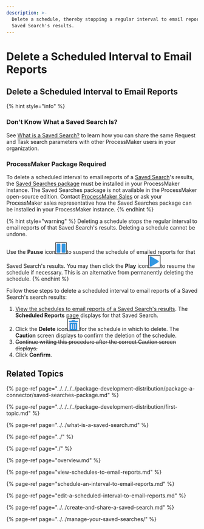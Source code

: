 ```yaml
---
description: >-
  Delete a schedule, thereby stopping a regular interval to email reports of a
  Saved Search's results.
---
```


# Delete a Scheduled Interval to Email Reports

## Delete a Scheduled Interval to Email Reports

{% hint style="info" %}
### Don't Know What a Saved Search Is?

See [What is a Saved Search?](../../what-is-a-saved-search.md) to learn how you can share the same Request and Task search parameters with other ProcessMaker users in your organization.

### ProcessMaker Package Required

To delete a scheduled interval to email reports of a [Saved Search](../../what-is-a-saved-search.md)'s results, the [Saved Searches package](../../../../package-development-distribution/package-a-connector/saved-searches-package.md) must be installed in your ProcessMaker instance. The Saved Searches package is not available in the ProcessMaker open-source edition. Contact [ProcessMaker Sales](mailto:sales@processmaker.com) or ask your ProcessMaker sales representative how the Saved Searches package can be installed in your ProcessMaker instance.
{% endhint %}

{% hint style="warning" %}
Deleting a schedule stops the regular interval to email reports of that Saved Search's results. Deleting a schedule cannot be undone.

Use the **Pause** icon![](../../../../.gitbook/assets/pause-start-timer-event-element-icon-processes.png)to suspend the schedule of emailed reports for that Saved Search's results. You may then click the **Play** icon![](../../../../.gitbook/assets/play-start-timer-event-element-icon-processes.png)to resume the schedule if necessary. This is an alternative from permanently deleting the schedule.
{% endhint %}

Follow these steps to delete a scheduled interval to email reports of a Saved Search's search results:

1. [View the schedules to email reports of a Saved Search's results](../view-search-results-for-a-saved-search.md). The **Scheduled Reports** page displays for that Saved Search.
2. Click the **Delete** icon![](../../../../.gitbook/assets/trash-icon-process-modeler-processes.png)for the schedule in which to delete. The **Caution** screen displays to confirm the deletion of the schedule.
3. ~~Continue writing this procedure after the correct Caution screen displays.~~
4. Click **Confirm**.

## Related Topics

{% page-ref page="../../../../package-development-distribution/package-a-connector/saved-searches-package.md" %}

{% page-ref page="../../../../package-development-distribution/first-topic.md" %}

{% page-ref page="../../what-is-a-saved-search.md" %}

{% page-ref page="../" %}

{% page-ref page="./" %}

{% page-ref page="overview.md" %}

{% page-ref page="view-schedules-to-email-reports.md" %}

{% page-ref page="schedule-an-interval-to-email-reports.md" %}

{% page-ref page="edit-a-scheduled-interval-to-email-reports.md" %}

{% page-ref page="../../create-and-share-a-saved-search.md" %}

{% page-ref page="../../manage-your-saved-searches/" %}

